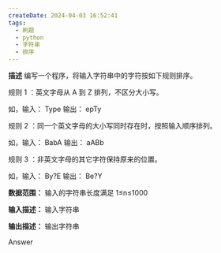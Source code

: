 ```yaml
---
createDate: 2024-04-03 16:52:41
tags:
  - 刷题
  - python
  - 字符串
  - 排序
---
```

**描述**
编写一个程序，将输入字符串中的字符按如下规则排序。

规则 1 ：英文字母从 A 到 Z 排列，不区分大小写。

如，输入： Type 输出： epTy

规则 2 ：同一个英文字母的大小写同时存在时，按照输入顺序排列。

如，输入： BabA 输出： aABb

规则 3 ：非英文字母的其它字符保持原来的位置。

如，输入： By?E 输出： Be?Y

**数据范围：** 输入的字符串长度满足 1≤n≤1000 

**输入描述：**
输入字符串

**输出描述：**
输出字符串

Answer
```python

```